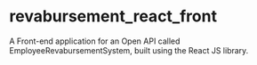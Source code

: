 # revabursement_react_front
A Front-end application for an Open API called EmployeeRevabursementSystem, built using the React JS library. 
